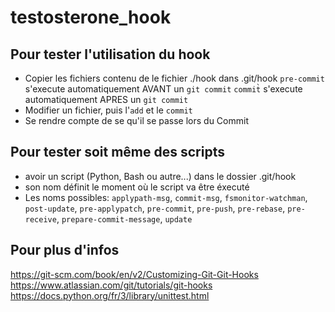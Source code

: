 # testosterone_hook

Pour tester l'utilisation du hook
---------------------------------

- Copier les fichiers contenu de le fichier ./hook dans .git/hook
    `pre-commit` s'execute automatiquement AVANT un `git commit`
    `commit̀` s'execute automatiquement APRES un `git commit`
- Modifier un fichier, puis l'`add` et le `commit`
- Se rendre compte de se qu'il se passe lors du Commit


Pour tester soit même des scripts
---------------------------------

- avoir un script (Python, Bash ou autre...) dans le dossier .git/hook
- son nom définit le moment où le script va être éxecuté
- Les noms possibles: `applypath-msg`, `commit-msg`, `fsmonitor-watchman`, `post-update`, `pre-applypatch`, `pre-commit`, `pre-push`, `pre-rebase`, `pre-receive`, `prepare-commit-message`, `update`

Pour plus d'infos
-----------------
https://git-scm.com/book/en/v2/Customizing-Git-Git-Hooks
https://www.atlassian.com/git/tutorials/git-hooks
https://docs.python.org/fr/3/library/unittest.html
    